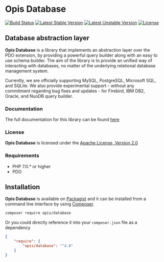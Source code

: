 Opis Database
=============
[![Build Status](https://travis-ci.org/opis/database.png)](https://travis-ci.org/opis/database)
[![Latest Stable Version](https://poser.pugx.org/opis/database/version.png)](https://packagist.org/packages/opis/database)
[![Latest Unstable Version](https://poser.pugx.org/opis/database/v/unstable.png)](//packagist.org/packages/opis/database)
[![License](https://poser.pugx.org/opis/database/license.png)](https://packagist.org/packages/opis/database)

Database abstraction layer
-------------------------

**Opis Database** is a library that implements an abstraction layer over the PDO extension, 
by providing a powerful query builder along with an easy to use schema builder. 
The aim of the library is to provide an unified way of interacting with databases, 
no matter of the underlying relational database management system.

Currently, we are officially supporting MySQL, PostgreSQL, Microsoft SQL, and SQLite. 
We also provide experimental support - without any commitment regarding bug fixes and updates - for Firebird, 
IBM DB2, Oracle, and NuoDB query builder.

### Documentation

The full documentation for this library can be found [here][documentation]

### License

**Opis Database** is licensed under the [Apache License, Version 2.0][apache_license]

### Requirements

* PHP 7.0.* or higher
* PDO

## Installation

**Opis Database** is available on [Packagist] and it can be installed from a 
command line interface by using [Composer]. 

```bash
composer require opis/database
```

Or you could directly reference it into your `composer.json` file as a dependency

```json
{
    "require": {
        "opis/database": "^4.0"
    }
}
```


[documentation]: https://opis.io/database
[apache_license]: https://www.apache.org/licenses/LICENSE-2.0 "Apache License"
[Packagist]: https://packagist.org/packages/opis/orm "Packagist"
[Composer]: https://getcomposer.org "Composer"

